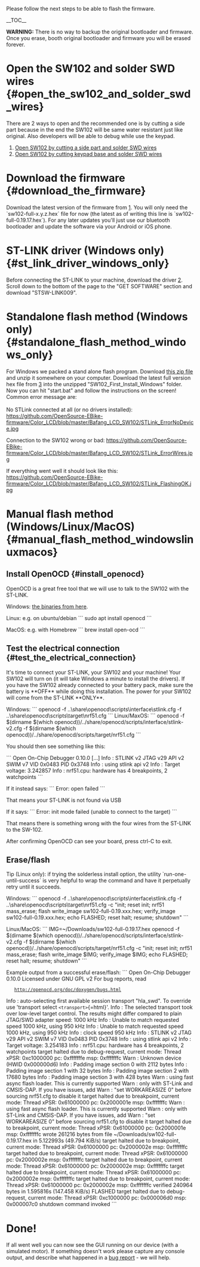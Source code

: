 Please follow the next steps to be able to flash the firmware.

\_\_TOC\_\_

**WARNING:** There is no way to backup the original bootloader and
firmware. Once you erase, booth original bootloader and firmware you
will be erased forever.

# Open the SW102 and solder SWD wires {#open_the_sw102_and_solder_swd_wires}

There are 2 ways to open and the recommended one is by cutting a side
part because in the end the SW102 will be same water resistant just like
original. Also developers will be able to debug while use the keypad.

1.  [Open SW102 by cutting a side part and solder SWD
    wires](Open_SW102_by_cutting_a_side_part_and_solder_SWD_wires "wikilink")
2.  [Open SW102 by cutting keypad base and solder SWD
    wires](Open_SW102_by_cutting_keypad_base_and_solder_SWD_wires "wikilink")

# Download the firmware {#download_the_firmware}

Download the latest version of the firmware from
[1](https://github.com/OpenSourceEBike/SW102_LCD_Bluetooth/releases).
You will only need the \`sw102-full-x.y.z.hex\` file for now (the latest
as of writing this line is \`sw102-full-0.19.17.hex\`). For any later
updates you\'ll just use our bluetooth bootloader and update the
software via your Android or iOS phone.

# ST-LINK driver (Windows only) {#st_link_driver_windows_only}

Before connecting the ST-LINK to your machine, download the driver
[2](https://www.st.com/en/development-tools/stsw-link009.html). Scroll
down to the bottom of the page to the \"GET SOFTWARE\" section and
download \"STSW-LINK009\".

# Standalone flash method (Windows only) {#standalone_flash_method_windows_only}

For Windows we packed a stand alone flash program. Download [this zip
file](https://github.com/OpenSource-EBike-firmware/Color_LCD/blob/master/Bafang_LCD_SW102/SW102_First_Install_Windows.zip)
and unzip it somewhere on your computer. Download the latest full
version hex file from
[3](https://github.com/OpenSource-EBike-firmware/SW102_LCD_Bluetooth/releases)
into the unzipped \"SW102_First_Install_Windows\" folder.\
Now you can hit \"start.bat\" and follow the instructions on the
screen!\
Common error message are:\
\
No STLink connected at all (or no drivers installed):
<https://github.com/OpenSource-EBike-firmware/Color_LCD/blob/master/Bafang_LCD_SW102/STLink_ErrorNoDevice.jpg>

Connection to the SW102 wrong or bad:
<https://github.com/OpenSource-EBike-firmware/Color_LCD/blob/master/Bafang_LCD_SW102/STLink_ErrorWires.jpg>

If everything went well it should look like this:
<https://github.com/OpenSource-EBike-firmware/Color_LCD/blob/master/Bafang_LCD_SW102/STLink_FlashingOK.jpg>

# Manual flash method (Windows/Linux/MacOS) {#manual_flash_method_windowslinuxmacos}

## Install OpenOCD {#install_openocd}

OpenOCD is a great free tool that we will use to talk to the SW102 with
the ST-LINK.

Windows: [the binaries from
here](http://gnutoolchains.com/arm-eabi/openocd/%7Cdownload).

Linux: e.g. on ubuntu/debian \`\`\` sudo apt install openocd \`\`\`

MacOS: e.g. with Homebrew \`\`\` brew install open-ocd \`\`\`

## Test the electrical connection {#test_the_electrical_connection}

It\'s time to connect your ST-LINK, your SW102 and your machine! Your
SW102 will turn on (it will take Windows a minute to install the
drivers). If you have the SW102 already connected to your battery pack,
make sure the battery is \*\*OFF\*\* while doing this installation. The
power for your SW102 will come from the ST-LINK \*\*ONLY\*\*.

Windows: \`\`\` openocd -f
..\\share\\openocd\\scripts\\interface\\stlink.cfg -f
..\\share\\openocd\\scripts\\target\\nrf51.cfg \`\`\` Linux/MaxOS:
\`\`\` openocd -f \$(dirname \$(which
openocd))/../share/openocd/scripts/interface/stlink-v2.cfg -f \$(dirname
\$(which openocd))/../share/openocd/scripts/target/nrf51.cfg \`\`\`

You should then see something like this:

\`\`\` Open On-Chip Debugger 0.10.0 \[\...\] Info : STLINK v2 JTAG v29
API v2 SWIM v7 VID 0x0483 PID 0x3748 Info : using stlink api v2 Info :
Target voltage: 3.242857 Info : nrf51.cpu: hardware has 4 breakpoints, 2
watchpoints \`\`\`

If it instead says: \`\`\` Error: open failed \`\`\`

That means your ST-LINK is not found via USB

If it says: \`\`\` Error: init mode failed (unable to connect to the
target) \`\`\`

That means there is something wrong with the four wires from the ST-LINK
to the SW-102.

After confirming OpenOCD can see your board, press ctrl-C to exit.

## Erase/flash

Tip (Linux only): if trying the solderless install option, the utility
\`run-one-until-success\` is very helpful to wrap the command and have
it perpetually retry until it succeeds.

Windows: \`\`\` openocd -f
..\\share\\openocd\\scripts\\interface\\stlink.cfg -f
..\\share\\openocd\\scripts\\target\\nrf51.cfg -c \"init; reset init;
nrf51 mass_erase; flash write_image sw102-full-0.19.xxx.hex;
verify_image sw102-full-0.19.xxx.hex; echo FLASHED; reset halt; resume;
shutdown\" \`\`\`

Linux/MacOS: \`\`\` IMG=\~/Downloads/sw102-full-0.19.17.hex openocd -f
\$(dirname \$(which
openocd))/../share/openocd/scripts/interface/stlink-v2.cfg -f \$(dirname
\$(which openocd))/../share/openocd/scripts/target/nrf51.cfg -c \"init;
reset init; nrf51 mass_erase; flash write_image \$IMG; verify_image
\$IMG; echo FLASHED; reset halt; resume; shutdown\" \`\`\`

Example output from a successful erase/flash: \`\`\` Open On-Chip
Debugger 0.10.0 Licensed under GNU GPL v2 For bug reports, read

`   `[`http://openocd.org/doc/doxygen/bugs.html`](http://openocd.org/doc/doxygen/bugs.html)

Info : auto-selecting first available session transport \"hla_swd\". To
override use \'transport select `<transport>`{=html}\'. Info : The
selected transport took over low-level target control. The results might
differ compared to plain JTAG/SWD adapter speed: 1000 kHz Info : Unable
to match requested speed 1000 kHz, using 950 kHz Info : Unable to match
requested speed 1000 kHz, using 950 kHz Info : clock speed 950 kHz Info
: STLINK v2 JTAG v29 API v2 SWIM v7 VID 0x0483 PID 0x3748 Info : using
stlink api v2 Info : Target voltage: 3.254183 Info : nrf51.cpu: hardware
has 4 breakpoints, 2 watchpoints target halted due to debug-request,
current mode: Thread xPSR: 0xc1000000 pc: 0xfffffffe msp: 0xfffffffc
Warn : Unknown device (HWID 0x000000d6) Info : Padding image section 0
with 2112 bytes Info : Padding image section 1 with 32 bytes Info :
Padding image section 2 with 17680 bytes Info : Padding image section 3
with 428 bytes Warn : using fast async flash loader. This is currently
supported Warn : only with ST-Link and CMSIS-DAP. If you have issues,
add Warn : \"set WORKAREASIZE 0\" before sourcing nrf51.cfg to disable
it target halted due to breakpoint, current mode: Thread xPSR:
0x61000000 pc: 0x2000001e msp: 0xfffffffc Warn : using fast async flash
loader. This is currently supported Warn : only with ST-Link and
CMSIS-DAP. If you have issues, add Warn : \"set WORKAREASIZE 0\" before
sourcing nrf51.cfg to disable it target halted due to breakpoint,
current mode: Thread xPSR: 0x61000000 pc: 0x2000001e msp: 0xfffffffc
wrote 261216 bytes from file \~/Downloads/sw102-full-0.19.17.hex in
5.122993s (49.794 KiB/s) target halted due to breakpoint, current mode:
Thread xPSR: 0x61000000 pc: 0x2000002e msp: 0xfffffffc target halted due
to breakpoint, current mode: Thread xPSR: 0x61000000 pc: 0x2000002e msp:
0xfffffffc target halted due to breakpoint, current mode: Thread xPSR:
0x61000000 pc: 0x2000002e msp: 0xfffffffc target halted due to
breakpoint, current mode: Thread xPSR: 0x61000000 pc: 0x2000002e msp:
0xfffffffc target halted due to breakpoint, current mode: Thread xPSR:
0x61000000 pc: 0x2000002e msp: 0xfffffffc verified 240964 bytes in
1.595816s (147.458 KiB/s) FLASHED target halted due to debug-request,
current mode: Thread xPSR: 0xc1000000 pc: 0x000006d0 msp: 0x000007c0
shutdown command invoked \`\`\`

# Done!

If all went well you can now see the GUI running on our device (with a
simulated motor). If something doesn\'t work please capture any console
output, and describe what happened in a [bug
report](https://github.com/OpenSource-EBike-firmware/SW102_LCD_Bluetooth/issues%7Cgithub) -
we will help.
